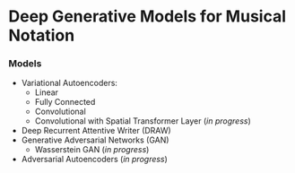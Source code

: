 # Deep Generative Models for Musical Notation

### Models
* Variational Autoencoders:
  * Linear
  * Fully Connected
  * Convolutional
  * Convolutional with Spatial Transformer Layer (_in progress_)
* Deep Recurrent Attentive Writer (DRAW)
* Generative Adversarial Networks (GAN)
  * Wasserstein GAN (_in progress_)
* Adversarial Autoencoders (_in progress_)
